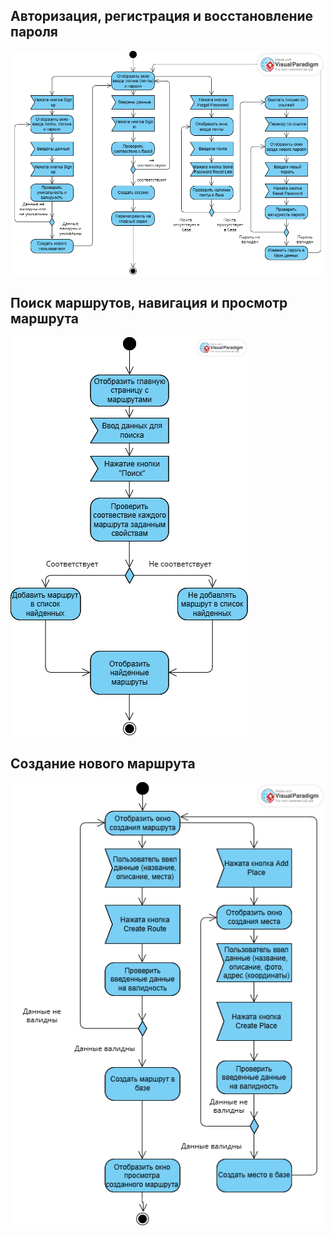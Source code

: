 ## Авторизация, регистрация и восстановление пароля
![Authentication States](img/act1.png)

## Поиск маршрутов, навигация и просмотр маршрута
![Search States](img/act3.png)

## Создание нового маршрута
![Content Creation States](img/act2.png)
